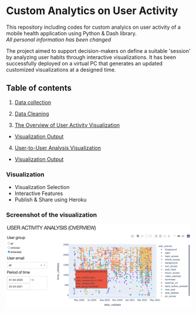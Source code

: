 
# Custom Analytics on User Activity
This repository including codes for custom analyics on user activity of a mobile health application using Python & Dash library.  
*All personal information has been changed*  

The project aimed to support decision-makers on define a suitable 'session' by analyzing user habits through interactive visualizations. It has been successfully deployed on a virtual PC that generates an updated customized visualizations at a designed time.



## Table of contents  
1. [Data collection](https://github.com/daoddv/user-activity-analytics/blob/master/01-data-collection/01-data-extraction.py)

2. [Data Cleaning](https://github.com/daoddv/user-activity-analytics/blob/master/02-data-cleaning/02-data-cleaning.ipynb)

3. [The Overview of User Activity Visualization](https://github.com/daoddv/user-activity-analytics/blob/master/03-user-activity-overview/app.py)  
- [Visualization Output ](https://github-user-activity-overview.herokuapp.com/)  

4. [User-to-User Analysis Visualization](https://github.com/daoddv/user-activity-analytics/blob/master/04-user-to-user-analysis/emailcomparison.py)  
- [Visualization Output](https://github-user-to-user.herokuapp.com/)  

### Visualization 
- Visualization Selection
- Interactive Features
- Publish & Share using Heroku  

### Screenshot of the visualization
![image](https://github.com/daoddv/user-activity-analytics/blob/master/03-user-activity-overview/user-activity-analysis-overview.png?raw=true)
